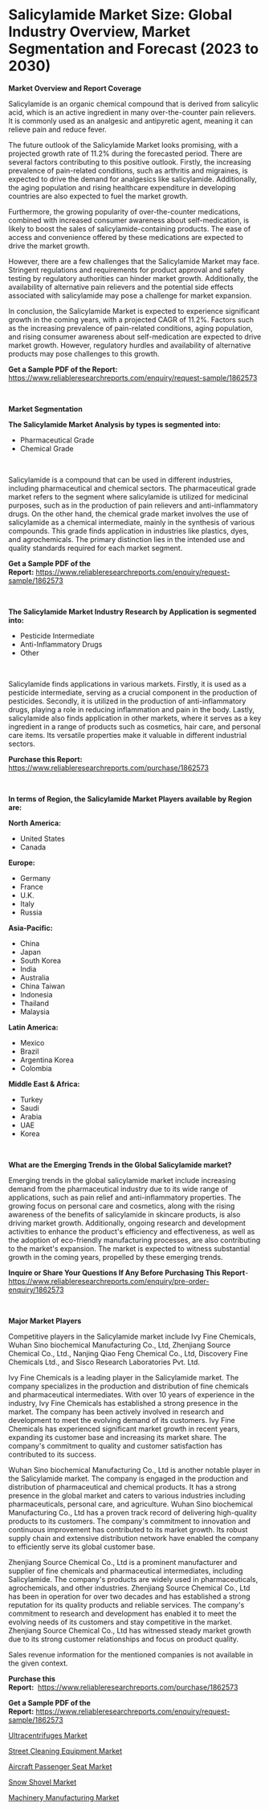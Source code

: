 <p><h1>Salicylamide Market Size: Global Industry Overview, Market Segmentation and Forecast (2023 to 2030)</h1></p><p><strong>Market Overview and Report Coverage</strong></p>
<p><p>Salicylamide is an organic chemical compound that is derived from salicylic acid, which is an active ingredient in many over-the-counter pain relievers. It is commonly used as an analgesic and antipyretic agent, meaning it can relieve pain and reduce fever.</p><p>The future outlook of the Salicylamide Market looks promising, with a projected growth rate of 11.2% during the forecasted period. There are several factors contributing to this positive outlook. Firstly, the increasing prevalence of pain-related conditions, such as arthritis and migraines, is expected to drive the demand for analgesics like salicylamide. Additionally, the aging population and rising healthcare expenditure in developing countries are also expected to fuel the market growth.</p><p>Furthermore, the growing popularity of over-the-counter medications, combined with increased consumer awareness about self-medication, is likely to boost the sales of salicylamide-containing products. The ease of access and convenience offered by these medications are expected to drive the market growth.</p><p>However, there are a few challenges that the Salicylamide Market may face. Stringent regulations and requirements for product approval and safety testing by regulatory authorities can hinder market growth. Additionally, the availability of alternative pain relievers and the potential side effects associated with salicylamide may pose a challenge for market expansion.</p><p>In conclusion, the Salicylamide Market is expected to experience significant growth in the coming years, with a projected CAGR of 11.2%. Factors such as the increasing prevalence of pain-related conditions, aging population, and rising consumer awareness about self-medication are expected to drive market growth. However, regulatory hurdles and availability of alternative products may pose challenges to this growth.</p></p>
<p><strong>Get a Sample PDF of the Report:</strong> <a href="https://www.reliableresearchreports.com/enquiry/request-sample/1862573">https://www.reliableresearchreports.com/enquiry/request-sample/1862573</a></p>
<p>&nbsp;</p>
<p><strong>Market Segmentation</strong></p>
<p><strong>The Salicylamide Market Analysis by types is segmented into:</strong></p>
<p><ul><li>Pharmaceutical Grade</li><li>Chemical Grade</li></ul></p>
<p>&nbsp;</p>
<p><p>Salicylamide is a compound that can be used in different industries, including pharmaceutical and chemical sectors. The pharmaceutical grade market refers to the segment where salicylamide is utilized for medicinal purposes, such as in the production of pain relievers and anti-inflammatory drugs. On the other hand, the chemical grade market involves the use of salicylamide as a chemical intermediate, mainly in the synthesis of various compounds. This grade finds application in industries like plastics, dyes, and agrochemicals. The primary distinction lies in the intended use and quality standards required for each market segment.</p></p>
<p><strong>Get a Sample PDF of the Report:</strong>&nbsp;<a href="https://www.reliableresearchreports.com/enquiry/request-sample/1862573">https://www.reliableresearchreports.com/enquiry/request-sample/1862573</a></p>
<p>&nbsp;</p>
<p><strong>The Salicylamide Market Industry Research by Application is segmented into:</strong></p>
<p><ul><li>Pesticide Intermediate</li><li>Anti-Inflammatory Drugs</li><li>Other</li></ul></p>
<p>&nbsp;</p>
<p><p>Salicylamide finds applications in various markets. Firstly, it is used as a pesticide intermediate, serving as a crucial component in the production of pesticides. Secondly, it is utilized in the production of anti-inflammatory drugs, playing a role in reducing inflammation and pain in the body. Lastly, salicylamide also finds application in other markets, where it serves as a key ingredient in a range of products such as cosmetics, hair care, and personal care items. Its versatile properties make it valuable in different industrial sectors.</p></p>
<p><strong>Purchase this Report:</strong>&nbsp; <a href="https://www.reliableresearchreports.com/purchase/1862573">https://www.reliableresearchreports.com/purchase/1862573</a></p>
<p>&nbsp;</p>
<p><strong>In terms of Region, the Salicylamide Market Players available by Region are:</strong></p>
<p>
    <p> <strong> North America: </strong>
        <ul>
            <li>United States</li>
            <li>Canada</li>
        </ul>
        </p> 
    <p> <strong> Europe: </strong>
        <ul>
            <li>Germany</li>
            <li>France</li>
            <li>U.K.</li>
            <li>Italy</li>
            <li>Russia</li>
        </ul>
        </p> 
    <p> <strong> Asia-Pacific: </strong>
        <ul>
            <li>China</li>
            <li>Japan</li>
            <li>South Korea</li>
            <li>India</li>
            <li>Australia</li>
            <li>China Taiwan</li>
            <li>Indonesia</li>
            <li>Thailand</li>
            <li>Malaysia</li>
        </ul>
        </p> 
    <p> <strong> Latin America: </strong>
        <ul>
            <li>Mexico</li>
            <li>Brazil</li>
            <li>Argentina Korea</li>
            <li>Colombia</li>
        </ul>
        </p> 
    <p> <strong> Middle East & Africa: </strong>
        <ul>
            <li>Turkey</li>
            <li>Saudi</li>
            <li>Arabia</li>
            <li>UAE</li>
            <li>Korea</li>
        </ul>
    </p>
    </p>
<p>&nbsp;</p>
<p><strong>What are the Emerging Trends in the Global Salicylamide market?</strong></p>
<p><p>Emerging trends in the global salicylamide market include increasing demand from the pharmaceutical industry due to its wide range of applications, such as pain relief and anti-inflammatory properties. The growing focus on personal care and cosmetics, along with the rising awareness of the benefits of salicylamide in skincare products, is also driving market growth. Additionally, ongoing research and development activities to enhance the product's efficiency and effectiveness, as well as the adoption of eco-friendly manufacturing processes, are also contributing to the market's expansion. The market is expected to witness substantial growth in the coming years, propelled by these emerging trends.</p></p>
<p><strong>Inquire or Share Your Questions If Any Before Purchasing This Report</strong>- <a href="https://www.reliableresearchreports.com/enquiry/pre-order-enquiry/1862573">https://www.reliableresearchreports.com/enquiry/pre-order-enquiry/1862573</a></p>
<p>&nbsp;</p>
<p><strong>Major Market Players</strong></p>
<p><p>Competitive players in the Salicylamide market include Ivy Fine Chemicals, Wuhan Sino biochemical Manufacturing Co., Ltd, Zhenjiang Source Chemical Co., Ltd., Nanjing Qiao Feng Chemical Co., Ltd, Discovery Fine Chemicals Ltd., and Sisco Research Laboratories Pvt. Ltd.</p><p>Ivy Fine Chemicals is a leading player in the Salicylamide market. The company specializes in the production and distribution of fine chemicals and pharmaceutical intermediates. With over 10 years of experience in the industry, Ivy Fine Chemicals has established a strong presence in the market. The company has been actively involved in research and development to meet the evolving demand of its customers. Ivy Fine Chemicals has experienced significant market growth in recent years, expanding its customer base and increasing its market share. The company's commitment to quality and customer satisfaction has contributed to its success.</p><p>Wuhan Sino biochemical Manufacturing Co., Ltd is another notable player in the Salicylamide market. The company is engaged in the production and distribution of pharmaceutical and chemical products. It has a strong presence in the global market and caters to various industries including pharmaceuticals, personal care, and agriculture. Wuhan Sino biochemical Manufacturing Co., Ltd has a proven track record of delivering high-quality products to its customers. The company's commitment to innovation and continuous improvement has contributed to its market growth. Its robust supply chain and extensive distribution network have enabled the company to efficiently serve its global customer base.</p><p>Zhenjiang Source Chemical Co., Ltd is a prominent manufacturer and supplier of fine chemicals and pharmaceutical intermediates, including Salicylamide. The company's products are widely used in pharmaceuticals, agrochemicals, and other industries. Zhenjiang Source Chemical Co., Ltd has been in operation for over two decades and has established a strong reputation for its quality products and reliable services. The company's commitment to research and development has enabled it to meet the evolving needs of its customers and stay competitive in the market. Zhenjiang Source Chemical Co., Ltd has witnessed steady market growth due to its strong customer relationships and focus on product quality.</p><p>Sales revenue information for the mentioned companies is not available in the given context.</p></p>
<p><strong>Purchase this Report:</strong>&nbsp;&nbsp;<a href="https://www.reliableresearchreports.com/purchase/1862573">https://www.reliableresearchreports.com/purchase/1862573</a></p>
<p></p>
<p><strong>Get a Sample PDF of the Report:</strong>&nbsp;<a href="https://www.reliableresearchreports.com/enquiry/request-sample/1862573">https://www.reliableresearchreports.com/enquiry/request-sample/1862573</a></p>
<p><p><a href="https://medium.com/@sight.lens.slot/ultracentrifuges-market-size-cagr-trends-2024-2030-4335fe33ba83">Ultracentrifuges Market</a></p><p><a href="https://medium.com/@favor.look.seal/street-cleaning-equipment-market-outlook-industry-overview-and-forecast-2023-to-2030-6fc8b5446e66">Street Cleaning Equipment Market</a></p><p><a href="https://medium.com/@plan.sock.color/aircraft-passenger-seat-market-the-key-to-successful-business-strategy-forecast-till-2030-05fad37e12a6">Aircraft Passenger Seat Market</a></p><p><a href="https://medium.com/@bulk.cream.roll/snow-shovel-market-size-market-outlook-and-market-forecast-2023-to-2030-4f82f4fdd9a6">Snow Shovel Market</a></p><p><a href="https://medium.com/@grab.track.out/machinery-manufacturing-market-research-report-its-history-and-forecast-2023-to-2030-cf1e1d6fa85b">Machinery Manufacturing Market</a></p></p>